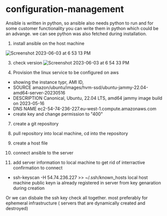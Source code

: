 # configuration-management

Ansible is written in python, so ansible also needs python to run and for some customer functionality you can write them in python which could be an advange. we can see python was also fetched during installation.


1. install ansible on the host machine

![Screenshot 2023-06-03 at 6 53 13 PM](https://github.com/kurlinz/configuration-management/assets/123019485/a97b263e-31ed-4220-83b2-3e651974d816)


3. check version
![Screenshot 2023-06-03 at 6 54 33 PM](https://github.com/kurlinz/configuration-management/assets/123019485/2f40f8df-40dc-4b96-9d64-0a52be00b83c)

5.  Provision the linux service to be configured on aws
* showing the instance typr, AMI ID, 
* SOURCE amazon/ubuntu/images/hvm-ssd/ubuntu-jammy-22.04-amd64-server-20230516
* DESCRIPTION Canonical, Ubuntu, 22.04 LTS, amd64 jammy image build on 2023-05-16
* DNS NAME ec2-54-74-236-227.eu-west-1.compute.amazonaws.com
* create key and change permission to "400"


7.  create a git repository
  
9.  pull repository into local machine, cd into the repository
  
11.  create a host file
12.  connect ansible to the server
13.  add server information to local machine to get rid of interractive confirmation to connect
* ssh-keyscan -H 54.74.236.227 >> ~/.ssh/known_hosts
local host machine public keyn ia already registered in server from key genaration during creation 

Or we can disbale the ssh key check all together. most preferably for ephemeral infrastructure ( servers that are dynamically created and destroyed)

